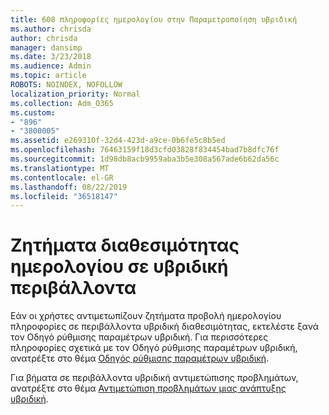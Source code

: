 ```yaml
---
title: 608 πληροφορίες ημερολογίου στην Παραμετροποίηση υβριδική
ms.author: chrisda
author: chrisda
manager: dansimp
ms.date: 3/23/2018
ms.audience: Admin
ms.topic: article
ROBOTS: NOINDEX, NOFOLLOW
localization_priority: Normal
ms.collection: Adm_O365
ms.custom:
- "896"
- "3800005"
ms.assetid: e269310f-32d4-423d-a9ce-0b6fe5c8b5ed
ms.openlocfilehash: 76463159f18d3cfd03828f834454bad7b8dfc76f
ms.sourcegitcommit: 1d98db8acb9959aba3b5e308a567ade6b62da56c
ms.translationtype: MT
ms.contentlocale: el-GR
ms.lasthandoff: 08/22/2019
ms.locfileid: "36518147"
---
```

# <a name="calendar-freebusy-issues-in-hybrid-environments"></a>Ζητήματα διαθεσιμότητας ημερολογίου σε υβριδική περιβάλλοντα

Εάν οι χρήστες αντιμετωπίζουν ζητήματα προβολή ημερολογίου πληροφορίες σε περιβάλλοντα υβριδική διαθεσιμότητας, εκτελέστε ξανά τον Οδηγό ρύθμισης παραμέτρων υβριδική. Για περισσότερες πληροφορίες σχετικά με τον Οδηγό ρύθμισης παραμέτρων υβριδική, ανατρέξτε στο θέμα [Οδηγός ρύθμισης παραμέτρων υβριδική](https://go.microsoft.com/fwlink/p/?linkid=528149).

Για βήματα σε περιβάλλοντα υβριδική αντιμετώπισης προβλημάτων, ανατρέξτε στο θέμα [Αντιμετώπιση προβλημάτων μιας ανάπτυξης υβριδική](https://technet.microsoft.com/library/jj659053.aspx).
